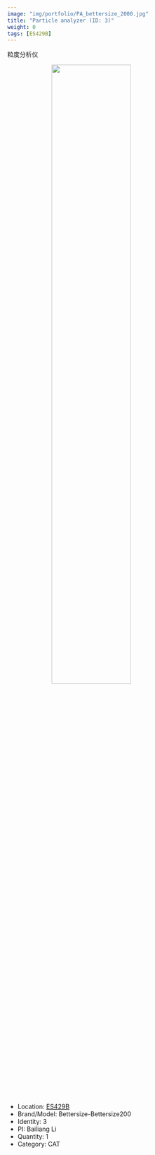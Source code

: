 ```yaml
---
image: "img/portfolio/PA_bettersize_2000.jpg"
title: "Particle analyzer (ID: 3)"
weight: 0
tags: [ES429B]
---
```


粒度分析仪

<!--more-->

<img src="../../img/portfolio/PA_bettersize_2000.jpg" width="60%" style="display: block; margin: auto;">

- Location: [ES429B](../../tags/es429b)
- Brand/Model: Bettersize-Bettersize200
- Identity: 3
- PI: Bailiang Li
- Quantity: 1
- Category: CAT






